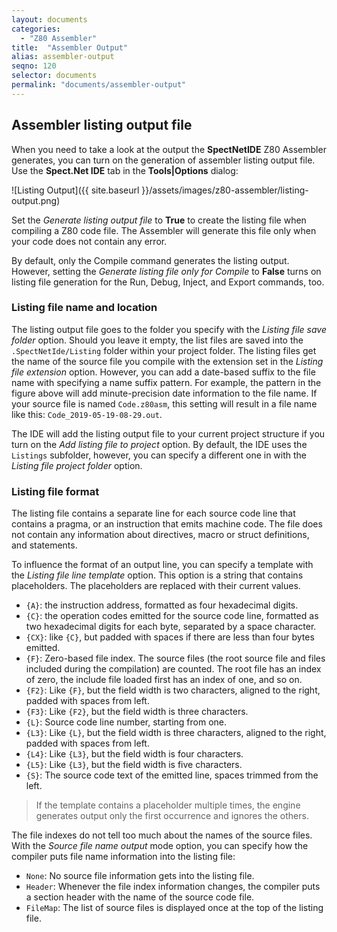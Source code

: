 ```yaml
---
layout: documents
categories: 
  - "Z80 Assembler"
title:  "Assembler Output"
alias: assembler-output
seqno: 120
selector: documents
permalink: "documents/assembler-output"
---
```


## Assembler listing output file

When you need to take a look at the output the __SpectNetIDE__ Z80 Assembler generates, you can turn on the generation of assembler listing output file. Use the __Spect.Net IDE__ tab in the __Tools\|Options__ dialog:

![Listing Output]({{ site.baseurl }}/assets/images/z80-assembler/listing-output.png)

Set the _Generate listing output file_ to __True__ to create the listing file when compiling a Z80 code file. The Assembler will generate this file only when your code does not contain any error.

By default, only the Compile command generates the listing output. However, setting the _Generate listing file only for Compile_ to __False__ turns on listing file generation for the Run, Debug, Inject, and Export commands, too.

### Listing file name and location

The listing output file goes to the folder you specify with the _Listing file save folder_ option. Should you leave it empty, the list files are saved into the `.SpectNetIde/Listing` folder within your project folder. The listing files get the name of the source file you compile with the extension set in the _Listing file extension_ option. However, you can add a date-based suffix to the file name with specifying a name suffix pattern. For example, the pattern in the figure above will add minute-precision date information to the file name. If your source file is named `Code.z80asm`, this setting will result in a file name like this: `Code_2019-05-19-08-29.out`.

The IDE will add the listing output file to your current project structure if you turn on the _Add listing file to project_ option. By default, the IDE uses the `Listings` subfolder, however, you can specify a different one in with the _Listing file project folder_ option.

### Listing file format

The listing file contains a separate line for each source code line that contains a pragma, or an instruction that emits machine code. The file does not contain any information about directives, macro or struct definitions, and statements.

To influence the format of an output line, you can specify a template with the _Listing file line template_ option. This option is a string that contains placeholders. The placeholders are replaced with their current values.
- `{A}`: the instruction address, formatted as four hexadecimal digits.
- `{C}`: the operation codes emitted for the source code line, formatted as two hexadecimal digits for each byte, separated by a space character.
- `{CX}`: like `{C}`, but padded with spaces if there are less than four bytes emitted.
- `{F}`: Zero-based file index. The source files (the root source file and files included during the compilation) are counted. The root file has an index of zero, the include file loaded first has an index of one, and so on.
- `{F2}`: Like `{F}`, but the field width is two characters, aligned to the right, padded with spaces from left.
- `{F3}`: Like `{F2}`, but the field width is three characters.
- `{L}`: Source code line number, starting from one.
- `{L3}`: Like `{L}`, but the field width is three characters, aligned to the right, padded with spaces from left.
- `{L4}`: Like `{L3}`, but the field width is four characters.
- `{L5}`: Like `{L3}`, but the field width is five characters.
- `{S}`: The source code text of the emitted line, spaces trimmed from the left.

> If the template contains a placeholder multiple times, the engine generates output only the first occurrence and ignores the others.
 
The file indexes do not tell too much about the names of the source files. With the _Source file name output_ mode option, you can specify how the compiler puts file name information into the listing file:
- `None`: No source file information gets into the listing file.
- `Header`: Whenever the file index information changes, the compiler puts a section header with the name of the source code file.
- `FileMap`: The list of source files is displayed once at the top of the listing file.



